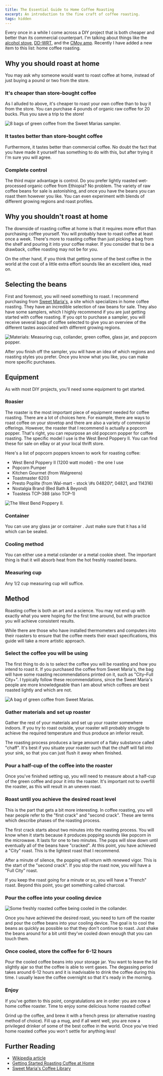 ```yaml
---
title: The Essential Guide to Home Coffee Roasting
excerpt: An introduction to the fine craft of coffee roasting.
tags: hidden
---
```


Every once in a while I come across a DIY project that is both cheaper
and better than its commercial counterpart. I'm talking about things
like the [alcohol stove][], [DD-WRT][], and the [CMoy amp][]. Recently I
have added a new item to this list: home coffee roasting.

Why you should roast at home
----------------------------

You may ask why someone would want to roast coffee at home, instead of
just buying a pound or two from the store.

### It's cheaper than store-bought coffee

As I alluded to above, it's cheaper to roast your own coffee than to buy
it from the store. You can purchase 4 pounds of organic raw coffee for
20 bucks. Plus you save a trip to the store!

![8 bags of green coffee from the Sweet Marias sampler.][]

<h3>
It tastes better than store-bought coffee
</h3>
Furthermore, it tastes better than commercial coffee. No doubt the fact
that you have made it yourself has something to do with this, but after
trying it I'm sure you will agree.
<h3>
Complete control
</h3>
The third major advantage is control. Do you prefer lightly roasted
wet-processed organic coffee from Ethiopia? No problem. The variety of
raw coffee beans for sale is astonishing, and once you have the beans
you can roast them however you like. You can even experiment with blends
of different growing regions and roast profiles.

<h2>
Why you shouldn't roast at home
</h2>
The downside of roasting coffee at home is that it requires more effort
than purchasing coffee yourself. You will probably have to roast coffee
at least once a week. There's more to roasting coffee than just picking
a bag from the shelf and pouring it into your coffee maker. If you
consider that to be a drawback, coffee roasting may not be for you.

On the other hand, if you think that getting some of the best coffee in
the world at the cost of a little extra effort sounds like an excellent
idea, read on.
<h2>
Selecting the beans
</h2>

First and foremost, you will need something to roast. I recommend
purchasing from
<a title="Sweet Maria's" href="http://www.sweetmarias.com/">Sweet
Maria's</a>, a site which specializes in home coffee roasting. They have
an incredible selection of raw beans for sale. They also have some
samplers, which I highly recommend if you are just getting started with
coffee roasting. If you opt to purchase a sampler, you will receive
several bags of coffee selected to give you an overview of the different
tastes associated with different growing regions.

![Materials: Measuring cup, collander, green coffee, glass jar, and
popcorn popper.][]

After you finish off the sampler, you will have an idea of which regions
and roasting styles you prefer. Once you know what you like, you can
make more specific purchases.
<h2>
Equipment
</h2>
As with most DIY projects, you'll need some equipment to get started.

<h3>
Roasier
</h3>
The roaster is the most important piece of equipment needed for coffee
roasting. There are a lot of choices here. For example, there are ways
to roast coffee on your stovetop and there are also a variety of
commercial offerings. However, the roaster that I recommend is actually
a popcorn popper. That's right, you can repurpose an old popcorn popper
for coffee roasting. The specific model I use is the West Bend Poppery
II. You can find these for sale on eBay or at your local thrift store.

Here's a list of popcorn poppers known to work for roasting coffee:
<ul>
    <li>
West Bend Poppery II (1200 watt model) - the one I use
</li>
    <li>
Popcorn Pumper
</li>
    <li>
Kitchen Gourmet (from Walgreens)
</li>
    <li>
Toastmaster 6203
</li>
    <li>
Presto Poplite (from Wal-mart - stock \#s 04820\*, 04821, and 114316)
</li>
    <li>
Nostalgia Brand (Bed Bath & Beyond)
</li>
    <li>
Toastess TCP-388 (also TCP-1)
</li>
</ul>

![The West Bend Poppery II.][]

<h3>
Container
</h3>
You can use any glass jar or container . Just make sure that it has a
lid which can be sealed.
<h3>
Cooling method
</h3>
You can either use a metal colander or a metal cookie sheet. The
important thing is that it will absorb heat from the hot freshly roasted
beans.
<h3>
Measuring cup
</h3>
Any 1/2 cup measuring cup will suffice.
<h2>
Method
</h2>
Roasting coffee is both an art and a science. You may not end up with
exactly what you were hoping for the first time around, but with
practice you will achieve consistent results.

While there are those who have installed thermometers and computers into
their roasters to ensure that the coffee meets their exact
specifications, this guide will take a more artistic approach.
<h3>
Select the coffee you will be using
</h3>

The first thing to do is to select the coffee you will be roasting and
how you intend to roast it. If you purchased the coffee from Sweet
Maria's, the bag will have some roasting recommendations printed on it,
such as "City–Full City+". I typically follow these recommendations,
since the Sweet Maria's people are more knowledgeable than I am about
which coffees are best roasted lightly and which are not.

![A bag of green coffee from Sweet Marias.][]

<h3>
Gather materials and set up roaster
</h3>
Gather the rest of your materials and set up your roaster somewhere
indoors. If you try to roast outside, your roaster will probably
struggle to achieve the required temperature and thus produce an
inferior result.

The roasting process produces a large amount of a flaky substance called
"chaff". It's best if you situate your roaster such that the chaff will
fall into your sink, so that you can just flush it away when finished.
<h3>
Pour a half-cup of the coffee into the roaster
</h3>
Once you've finished setting up, you will need to measure about a
half-cup of the green coffee and pour it into the roaster. It's
important not to overfill the roaster, as this will result in an uneven
roast.
<h3>
Roast until you achieve the desired roast level
</h3>
This is the part that gets a bit more interesting. In coffee roasting,
you will hear people refer to the "first crack" and "second crack".
These are terms which describe phases of the roasting process.

The first crack starts about two minutes into the roasting process. You
will know when it starts because it produces popping sounds like popcorn
in the microwave. It lasts for one to two minutes. The pops will slow
down until eventually all of the beans have "cracked". At this point,
you have achieved a "City" roast. This is the lightest roast that I
recommend.

After a minute of silence, the popping will return with renewed vigor.
This is the start of the "second crack". If you stop the roast now, you
will have a "Full City" roast.

If you keep the roast going for a minute or so, you will have a "French"
roast. Beyond this point, you get something called charcoal.
<h3>
Pour the coffee into your cooling device
</h3>

![Some freshly roasted coffee being cooled in the collander.][]

Once you have achieved the desired roast, you need to turn off the
roaster and pour the coffee beans into your cooling device. The goal is
to cool the beans as quickly as possible so that they don't continue to
roast. Just shake the beans around for a bit until they've cooled down
enough that you can touch them.

<h3>
Once cooled, store the coffee for 6-12 hours
</h3>
Pour the cooled coffee beans into your storage jar. You want to leave
the lid slightly ajar so that the coffee is able to vent gases. The
degassing period takes around 6-12 hours and it is inadvisable to drink
the coffee during this time. I usually leave the coffee overnight so
that it's ready in the morning.
<h3>
Enjoy
</h3>
If you've gotten to this point, congratulations are in order: you are
now a home coffee roaster. Time to enjoy some delicious home roasted
coffee!

Grind up the coffee, and brew it with a french press (or alternative
roasting method of choice). Fill up a mug, and if all went well, you are
now a privileged drinker of some of the best coffee in the world. Once
you've tried home roasted coffee you won't settle for anything less!
<h2>
Further Reading
</h2>
<ul>
    <li>
<a href="http://en.wikipedia.org/wiki/Home_roasting_coffee">Wikipedia
article</a>
</li>
    <li>
<a title="Getting Started Roasting Coffee at Home " href="http://www.sweetmarias.com/instructions.php">Getting
Started Roasting Coffee at Home</a>
</li>
    <li>
<a href="http://www.sweetmarias.com/articles.php">Sweet Maria's Coffee
Library</a>
</li>
</ul>


  [alcohol stove]: http://www.jureystudio.com/pennystove/ "Penny Stove"
  [DD-WRT]: http://lifehacker.com/#!178132/hack-attack-turn-your-60-router-into-a-600-router
    "Turn Your $60 Router Into a $600 Router"
  [CMoy amp]: http://tangentsoft.net/audio/cmoy-tutorial/
    "How to Build the CMoy Headphone Amplifier"
  [8 bags of green coffee from the Sweet Marias sampler.]: https://lh3.googleusercontent.com/-NeXcenVwV6Q/TjVX-nmHtII/AAAAAAAAaSc/EjfPLdcjO54/s1000/IMG_1534.jpg
  [Materials: Measuring cup, collander, green coffee, glass jar, and
  popcorn popper.]: https://lh6.googleusercontent.com/-VpSsNThnw9Y/TjVYa55BtnI/AAAAAAAAaSs/aJVgRRLOA3s/s1000/IMG_1541.jpg
  [The West Bend Poppery II.]: https://lh3.googleusercontent.com/-1x5Ar6VGWek/TjVYaRlU_4I/AAAAAAAAaSk/4xyluhfxUzA/s1000/IMG_1538.jpg
  [A bag of green coffee from Sweet Marias.]: https://lh5.googleusercontent.com/-16vnrhcQuMk/TjVYaEyHnOI/AAAAAAAAaSg/MjCtD9NOxjM/s1000/IMG_1539.jpg
  [Some freshly roasted coffee being cooled in the collander.]: https://lh5.googleusercontent.com/-rW7fQay7_QY/TjVYbZym84I/AAAAAAAAaS0/zFKEfoKKGSA/s1000/IMG_1550.jpg
